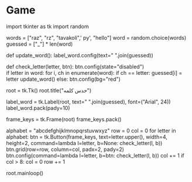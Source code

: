 # Game
import tkinter as tk
import random

words = ["raz", "rz", "tavakoli",' py', "hello"]
word = random.choice(words)
guessed = ["_"] * len(word)

def update_word():
    label_word.config(text=" ".join(guessed))

def check_letter(letter, btn):
    btn.config(state="disabled")  
    if letter in word:
        for i, ch in enumerate(word):
            if ch == letter:
                guessed[i] = letter
        update_word()
    else:
        btn.config(bg="red")


root = tk.Tk()
root.title("حدس کلمه")

label_word = tk.Label(root, text=" ".join(guessed), font=("Arial", 24))
label_word.pack(pady=10)

frame_keys = tk.Frame(root)
frame_keys.pack()


alphabet = "abcdefghijklmnopqrstuvwxyz"
row = 0
col = 0
for letter in alphabet:
    btn = tk.Button(frame_keys, text=letter.upper(), width=4, height=2,
                    command=lambda l=letter, b=None: check_letter(l, b))
    btn.grid(row=row, column=col, padx=2, pady=2)
    btn.config(command=lambda l=letter, b=btn: check_letter(l, b))
    col += 1
    if col > 8:
        col = 0
        row += 1

root.mainloop()
